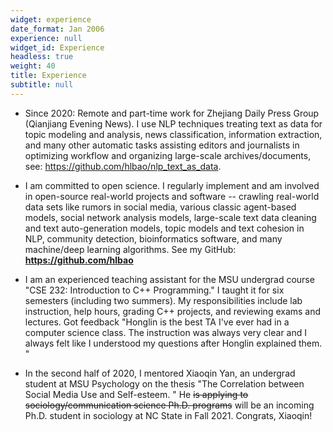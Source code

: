 ```yaml
---
widget: experience
date_format: Jan 2006
experience: null
widget_id: Experience
headless: true
weight: 40
title: Experience
subtitle: null
---
```

* Since 2020: Remote and part-time work for Zhejiang Daily Press Group (Qianjiang Evening News). I use NLP techniques treating text as data for topic modeling and analysis, news classification, information extraction, and many other automatic tasks assisting editors and journalists in optimizing workflow and organizing large-scale archives/documents, see: https://github.com/hlbao/nlp_text_as_data.

    
* I am committed to open science. I regularly implement and am involved in open-source real-world projects and software -- crawling real-world data sets like rumors in social media, various classic agent-based models, social network analysis models, large-scale text data cleaning and text auto-generation models, topic models and text cohesion in NLP, community detection, bioinformatics software, and many machine/deep learning algorithms. See my GitHub: **https://github.com/hlbao**


* I am an experienced teaching assistant for the MSU undergrad course "CSE 232: Introduction to C++ Programming." I taught it for six semesters (including two summers). My responsibilities include lab instruction, help hours, grading C++ projects, and reviewing exams and lectures. Got feedback "Honglin is the best TA I've ever had in a computer science class. The instruction was always very clear and I always felt like I understood my questions after Honglin explained them. "

    
* In the second half of 2020, I mentored Xiaoqin Yan, an undergrad student at MSU Psychology on the thesis "The Correlation between Social Media Use and Self-esteem. " He ~~is applying to sociology/communication science Ph.D. programs~~ will be an incoming Ph.D. student in sociology at NC State in Fall 2021. Congrats, Xiaoqin!